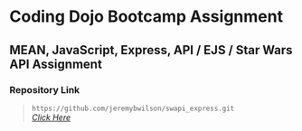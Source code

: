 # Coding Dojo Bootcamp Assignment
## MEAN, JavaScript, Express, API / EJS / Star Wars API Assignment

### Repository Link

> ``` https://github.com/jeremybwilson/swapi_express.git ```<br>
> _[Click Here](https://github.com/jeremybwilson/swapi_express.git)_
